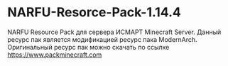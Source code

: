 # NARFU-Resorce-Pack-1.14.4
NARFU Resource Pack для сервера ИСМАРТ Minecraft Server. Данный ресурс пак является модификацией ресурс пака ModernArch. Оригинальный ресурс пак можно скачать по ссылке https://www.packminecraft.com
